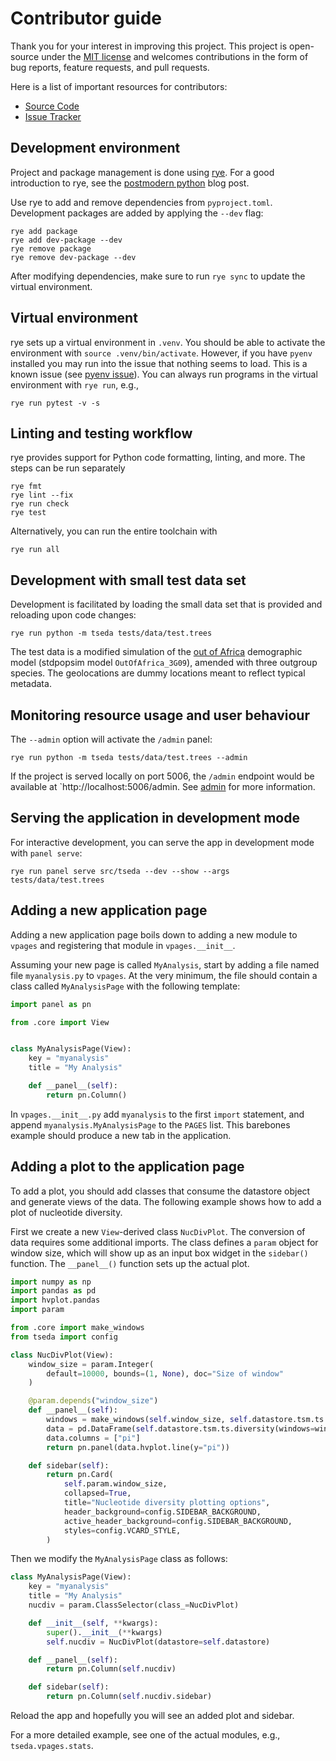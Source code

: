 # Contributor guide

Thank you for your interest in improving this project. This project is
open-source under the [MIT license] and welcomes contributions in the
form of bug reports, feature requests, and pull requests.

Here is a list of important resources for contributors:

- [Source Code]
- [Issue Tracker]

[mit license]: https://opensource.org/licenses/MIT
[source code]: https://github.com/percyfal/tseda
[issue tracker]: https://github.com/percyfal/tseda/issues

## Development environment

Project and package management is done using [rye]. For a good
introduction to rye, see the [postmodern python] blog post.

Use rye to add and remove dependencies from `pyproject.toml`.
Development packages are added by applying the `--dev` flag:

    rye add package
    rye add dev-package --dev
    rye remove package
    rye remove dev-package --dev

After modifying dependencies, make sure to run `rye sync` to update
the virtual environment.

[rye]: https://rye.astral.sh/
[postmodern python]: https://rdrn.me/postmodern-python/

## Virtual environment

rye sets up a virtual environment in `.venv`. You should be able to
activate the environment with `source .venv/bin/activate`. However, if
you have `pyenv` installed you may run into the issue that nothing
seems to load. This is a known issue (see [pyenv issue]). You can
always run programs in the virtual environment with `rye run`, e.g.,

    rye run pytest -v -s

[pyenv issue]: https://github.com/astral-sh/rye/issues/317

## Linting and testing workflow

rye provides support for Python code formatting, linting, and more.
The steps can be run separately

    rye fmt
    rye lint --fix
    rye run check
    rye test

Alternatively, you can run the entire toolchain with

    rye run all

## Development with small test data set

Development is facilitated by loading the small data set that is
provided and reloading upon code changes:

    rye run python -m tseda tests/data/test.trees

The test data is a modified simulation of the [out of Africa]
demographic model (stdpopsim model `OutOfAfrica_3G09`), amended with
three outgroup species. The geolocations are dummy locations meant to
reflect typical metadata.

[out of africa]: https://github.com/popsim-consortium/stdpopsim/blob/main/stdpopsim/catalog/HomSap/demographic_models.py

## Monitoring resource usage and user behaviour

The `--admin` option will activate the `/admin` panel:

    rye run python -m tseda tests/data/test.trees --admin

If the project is served locally on port 5006, the `/admin` endpoint
would be available at `http://localhost:5006/admin. See [admin] for
more information.

[admin]: https://panel.holoviz.org/how_to/profiling/admin.html

## Serving the application in development mode

For interactive development, you can serve the app in development mode
with `panel serve`:

    rye run panel serve src/tseda --dev --show --args tests/data/test.trees

## Adding a new application page

Adding a new application page boils down to adding a new module to
`vpages` and registering that module in `vpages.__init__`.

Assuming your new page is called `MyAnalysis`, start by adding a file
named file `myanalysis.py` to `vpages`. At the very minimum, the file
should contain a class called `MyAnalysisPage` with the following
template:

```python
import panel as pn

from .core import View


class MyAnalysisPage(View):
    key = "myanalysis"
    title = "My Analysis"

    def __panel__(self):
        return pn.Column()
```

In `vpages.__init__.py` add `myanalysis` to the first `import`
statement, and append `myanalysis.MyAnalysisPage` to the `PAGES` list.
This barebones example should produce a new tab in the application.

## Adding a plot to the application page

To add a plot, you should add classes that consume the datastore
object and generate views of the data. The following example shows how
to add a plot of nucleotide diversity.

First we create a new `View`-derived class `NucDivPlot`. The
conversion of data requires some additional imports. The class defines
a `param` object for window size, which will show up as an input box
widget in the `sidebar()` function. The `__panel__()` function sets up
the actual plot.

```python
import numpy as np
import pandas as pd
import hvplot.pandas
import param

from .core import make_windows
from tseda import config

class NucDivPlot(View):
    window_size = param.Integer(
        default=10000, bounds=(1, None), doc="Size of window"
    )

    @param.depends("window_size")
    def __panel__(self):
        windows = make_windows(self.window_size, self.datastore.tsm.ts.sequence_length)
        data = pd.DataFrame(self.datastore.tsm.ts.diversity(windows=windows))
        data.columns = ["pi"]
        return pn.panel(data.hvplot.line(y="pi"))

    def sidebar(self):
        return pn.Card(
            self.param.window_size,
            collapsed=True,
            title="Nucleotide diversity plotting options",
            header_background=config.SIDEBAR_BACKGROUND,
            active_header_background=config.SIDEBAR_BACKGROUND,
            styles=config.VCARD_STYLE,
        )
```

Then we modify the `MyAnalysisPage` class as follows:

```python
class MyAnalysisPage(View):
    key = "myanalysis"
    title = "My Analysis"
    nucdiv = param.ClassSelector(class_=NucDivPlot)

    def __init__(self, **kwargs):
        super().__init__(**kwargs)
        self.nucdiv = NucDivPlot(datastore=self.datastore)

    def __panel__(self):
        return pn.Column(self.nucdiv)

    def sidebar(self):
        return pn.Column(self.nucdiv.sidebar)
```

Reload the app and hopefully you will see an added plot and sidebar.

For a more detailed example, see one of the actual modules, e.g.,
`tseda.vpages.stats`.
